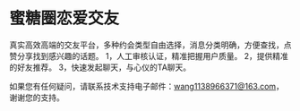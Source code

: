 # 蜜糖圈恋爱交友

真实高效高端的交友平台，多种约会类型自由选择，消息分类明确，方便查找，点赞分享找到感兴趣的话题。
1，人工审核认证，精准把握用户质量。
2，提供精准的好友推荐。
3，快速发起聊天，与心仪的TA聊天。

如果您有任何疑问，请联系技术支持电子邮件：wang1138966371@163.com，谢谢您的支持。
